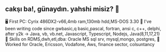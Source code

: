 ##  cakşı ba!, günaydın. yahshi misiz? 👋


🖥️ First PC:  Cyrix 486DX2-v66,4mb ram,130mb hdd,MS-DOS 3.30
💾 I've been writing code since gwbasic,q basic,pascal, fortran, ansi c, c++, delphi, after y2k -> Java, vb, vb.net, Javascript, Typescript, Nodejs, Java(8,11,17,21)   
💬 Skills on RDMS,dwh,etl,dba:  Oracle MS sql srv, mysql,mongo, postgres,
💬 Worked for Oracle, Ericsson, Vodafone, Aws, finance sector, colsuntancy

<!--
**levent-aysan/levent-aysan** is a ✨ _special_ ✨ repository because its `README.md` (this file) appears on your GitHub profile.

Here are some ideas to get you started:

- 🔭 I’m currently working on ...
- 🌱 I’m currently learning ...
- 👯 I’m looking to collaborate on ...
- 🤔 I’m looking for help with ...
- 💬 Ask me about ...
- 📫 How to reach me: ...
- 😄 Pronouns: ...
- ⚡ Fun fact: ...
-->
